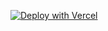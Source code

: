 [![Deploy with Vercel](https://vercel.com/button)](https://vercel.com/new/clone?repository-url=https%3A%2F%2Fgithub.com%2Fhimanshu-plabs%2Ftemo-vercel&env=BLOB_READ_WRITE_TOKEN&envDescription=Blob%20Storage%20Token&project-name=temo&repository-name=temo)
